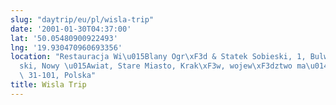 ```yaml
---
slug: "daytrip/eu/pl/wisla-trip"
date: '2001-01-30T04:37:00'
lat: '50.05480900922493'
lng: '19.930470960693356'
location: "Restauracja Wi\u015Blany Ogr\xF3d & Statek Sobieski, 1, Bulwar Czerwie\u0144\
  ski, Nowy \u015Awiat, Stare Miasto, Krak\xF3w, wojew\xF3dztwo ma\u0142opolskie,\
  \ 31-101, Polska"
title: Wisla Trip
---
```



